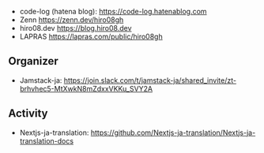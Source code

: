 - code-log (hatena blog): https://code-log.hatenablog.com
- Zenn https://zenn.dev/hiro08gh
- hiro08.dev https://blog.hiro08.dev
- LAPRAS https://lapras.com/public/hiro08gh

## Organizer
- Jamstack-ja: https://join.slack.com/t/jamstack-ja/shared_invite/zt-brhvhec5-MtXwkN8mZdxxVKKu_SVY2A

## Activity
- Nextjs-ja-translation: https://github.com/Nextjs-ja-translation/Nextjs-ja-translation-docs
